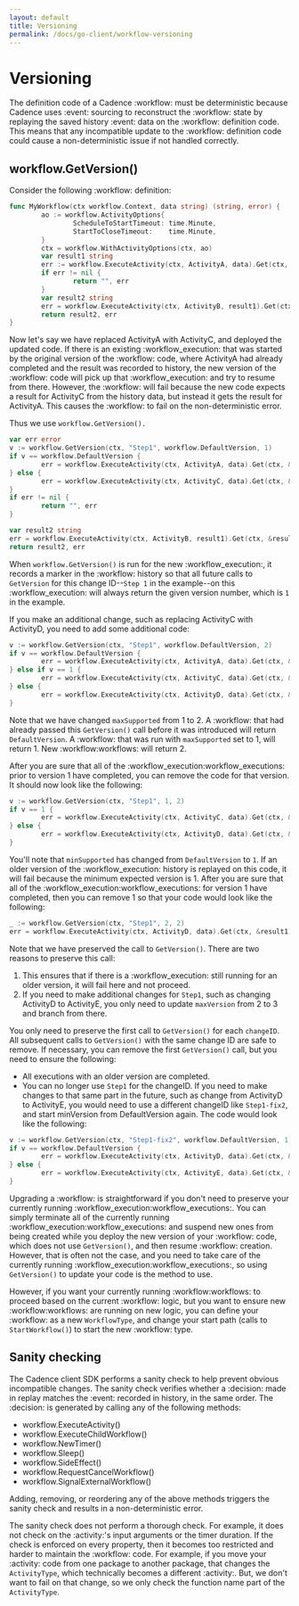 ```yaml
---
layout: default
title: Versioning
permalink: /docs/go-client/workflow-versioning
---
```


# Versioning

The definition code of a Cadence :workflow: must be deterministic because Cadence uses :event: sourcing
to reconstruct the :workflow: state by replaying the saved history :event: data on the :workflow:
definition code. This means that any incompatible update to the :workflow: definition code could cause
a non-deterministic issue if not handled correctly.

## workflow.GetVersion()

Consider the following :workflow: definition:

```go
func MyWorkflow(ctx workflow.Context, data string) (string, error) {
        ao := workflow.ActivityOptions{
                ScheduleToStartTimeout: time.Minute,
                StartToCloseTimeout:    time.Minute,
        }
        ctx = workflow.WithActivityOptions(ctx, ao)
        var result1 string
        err := workflow.ExecuteActivity(ctx, ActivityA, data).Get(ctx, &result1)
        if err != nil {
                return "", err
        }
        var result2 string
        err = workflow.ExecuteActivity(ctx, ActivityB, result1).Get(ctx, &result2)
        return result2, err
}
```
Now let's say we have replaced ActivityA with ActivityC, and deployed the updated code. If there
is an existing :workflow_execution: that was started by the original version of the :workflow: code, where
ActivityA had already completed and the result was recorded to history, the new version of the :workflow:
code will pick up that :workflow_execution: and try to resume from there. However, the :workflow: will fail
because the new code expects a result for ActivityC from the history data, but instead it gets the
result for ActivityA. This causes the :workflow: to fail on the non-deterministic error.

Thus we use `workflow.GetVersion().`

```go
var err error
v := workflow.GetVersion(ctx, "Step1", workflow.DefaultVersion, 1)
if v == workflow.DefaultVersion {
        err = workflow.ExecuteActivity(ctx, ActivityA, data).Get(ctx, &result1)
} else {
        err = workflow.ExecuteActivity(ctx, ActivityC, data).Get(ctx, &result1)
}
if err != nil {
        return "", err
}

var result2 string
err = workflow.ExecuteActivity(ctx, ActivityB, result1).Get(ctx, &result2)
return result2, err
```
When `workflow.GetVersion()` is run for the new :workflow_execution:, it records a marker in the :workflow:
history so that all future calls to `GetVersion` for this change ID--`Step 1` in the example--on this
:workflow_execution: will always return the given version number, which is `1` in the example.

If you make an additional change, such as replacing ActivityC with ActivityD, you need to
add some additional code:

```go
v := workflow.GetVersion(ctx, "Step1", workflow.DefaultVersion, 2)
if v == workflow.DefaultVersion {
        err = workflow.ExecuteActivity(ctx, ActivityA, data).Get(ctx, &result1)
} else if v == 1 {
        err = workflow.ExecuteActivity(ctx, ActivityC, data).Get(ctx, &result1)
} else {
        err = workflow.ExecuteActivity(ctx, ActivityD, data).Get(ctx, &result1)
}
```
Note that we have changed `maxSupported` from 1 to 2. A :workflow: that had already passed this
`GetVersion()` call before it was introduced will return `DefaultVersion`. A :workflow: that was run
with `maxSupported` set to 1, will return 1. New :workflow:workflows: will return 2.

After you are sure that all of the :workflow_execution:workflow_executions: prior to version 1 have completed, you can
remove the code for that version. It should now look like the following:

```go
v := workflow.GetVersion(ctx, "Step1", 1, 2)
if v == 1 {
        err = workflow.ExecuteActivity(ctx, ActivityC, data).Get(ctx, &result1)
} else {
        err = workflow.ExecuteActivity(ctx, ActivityD, data).Get(ctx, &result1)
}
```
You'll note that `minSupported` has changed from `DefaultVersion` to `1`. If an older version of the
:workflow_execution: history is replayed on this code, it will fail because the minimum expected version
is 1. After you are sure that all of the :workflow_execution:workflow_executions: for version 1 have completed, then you
can remove 1 so that your code would look like the following:

```go
_ := workflow.GetVersion(ctx, "Step1", 2, 2)
err = workflow.ExecuteActivity(ctx, ActivityD, data).Get(ctx, &result1)
```
Note that we have preserved the call to `GetVersion()`. There are two reasons to preserve this call:

1. This ensures that if there is a :workflow_execution: still running for an older version, it will
fail here and not proceed.
2. If you need to make additional changes for `Step1`, such as changing ActivityD to ActivityE, you
only need to update `maxVersion` from 2 to 3 and branch from there.

You only need to preserve the first call to `GetVersion()` for each `changeID`. All subsequent calls to
`GetVersion()` with the same change ID are safe to remove. If necessary, you can remove the first
`GetVersion()` call, but you need to ensure the following:

* All executions with an older version are completed.
* You can no longer use `Step1` for the changeID. If you need to make changes to that same part in
the future, such as change from ActivityD to ActivityE, you would need to use a different changeID
like `Step1-fix2`, and start minVersion from DefaultVersion again. The code would look like the
following:

```go
v := workflow.GetVersion(ctx, "Step1-fix2", workflow.DefaultVersion, 1)
if v == workflow.DefaultVersion {
        err = workflow.ExecuteActivity(ctx, ActivityD, data).Get(ctx, &result1)
} else {
        err = workflow.ExecuteActivity(ctx, ActivityE, data).Get(ctx, &result1)
}
```
Upgrading a :workflow: is straightforward if you don't need to preserve your currently running
:workflow_execution:workflow_executions:. You can simply terminate all of the currently running :workflow_execution:workflow_executions: and
suspend new ones from being created while you deploy the new version of your :workflow: code, which does
not use `GetVersion()`, and then resume :workflow: creation. However, that is often not the case, and
you need to take care of the currently running :workflow_execution:workflow_executions:, so using `GetVersion()` to update
your code is the method to use.

However, if you want your currently running :workflow:workflows: to proceed based on the current :workflow: logic,
but you want to ensure new :workflow:workflows: are running on new logic, you can define your :workflow: as a
new `WorkflowType`, and change your start path (calls to `StartWorkflow()`) to start the new :workflow:
type.

## Sanity checking

The Cadence client SDK performs a sanity check to help prevent obvious incompatible changes.
The sanity check verifies whether a :decision: made in replay matches the :event: recorded in history,
in the same order. The :decision: is generated by calling any of the following methods:

* workflow.ExecuteActivity()
* workflow.ExecuteChildWorkflow()
* workflow.NewTimer()
* workflow.Sleep()
* workflow.SideEffect()
* workflow.RequestCancelWorkflow()
* workflow.SignalExternalWorkflow()

Adding, removing, or reordering any of the above methods triggers the sanity check and results in
a non-deterministic error.

The sanity check does not perform a thorough check. For example, it does not check on the :activity:'s
input arguments or the timer duration. If the check is enforced on every property, then it becomes
too restricted and harder to maintain the :workflow: code. For example, if you move your :activity: code
from one package to another package, that changes the `ActivityType`, which technically becomes a different
:activity:. But, we don't want to fail on that change, so we only check the function name part of the
`ActivityType`.
